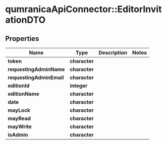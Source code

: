 # qumranicaApiConnector::EditorInvitationDTO

## Properties
Name | Type | Description | Notes
------------ | ------------- | ------------- | -------------
**token** | **character** |  | 
**requestingAdminName** | **character** |  | 
**requestingAdminEmail** | **character** |  | 
**editionId** | **integer** |  | 
**editionName** | **character** |  | 
**date** | **character** |  | 
**mayLock** | **character** |  | 
**mayRead** | **character** |  | 
**mayWrite** | **character** |  | 
**isAdmin** | **character** |  | 


